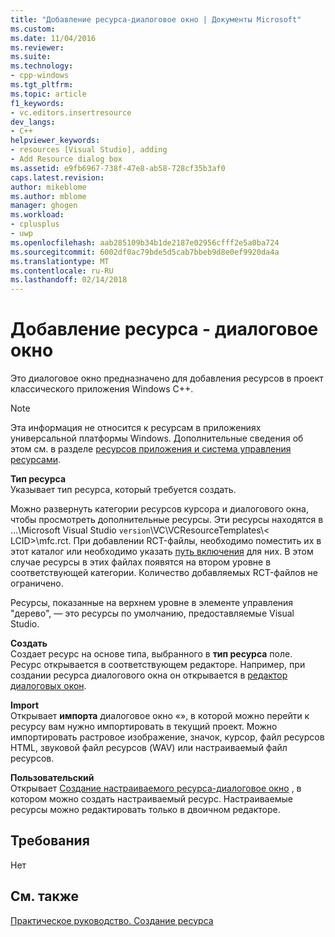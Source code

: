 ```yaml
---
title: "Добавление ресурса-диалоговое окно | Документы Microsoft"
ms.custom: 
ms.date: 11/04/2016
ms.reviewer: 
ms.suite: 
ms.technology:
- cpp-windows
ms.tgt_pltfrm: 
ms.topic: article
f1_keywords:
- vc.editors.insertresource
dev_langs:
- C++
helpviewer_keywords:
- resources [Visual Studio], adding
- Add Resource dialog box
ms.assetid: e9fb6967-738f-47e8-ab58-728cf35b3af0
caps.latest.revision: 
author: mikeblome
ms.author: mblome
manager: ghogen
ms.workload:
- cplusplus
- uwp
ms.openlocfilehash: aab285109b34b1de2187e02956cfff2e5a0ba724
ms.sourcegitcommit: 6002df0ac79bde5d5cab7bbeb9d8e0ef9920da4a
ms.translationtype: MT
ms.contentlocale: ru-RU
ms.lasthandoff: 02/14/2018
---
```

# <a name="add-resource-dialog-box"></a>Добавление ресурса - диалоговое окно
Это диалоговое окно предназначено для добавления ресурсов в проект классического приложения Windows C++.  
  
> [!NOTE]
>  Эта информация не относится к ресурсам в приложениях универсальной платформы Windows. Дополнительные сведения об этом см. в разделе [ресурсов приложения и система управления ресурсами](/windows/uwp/app-resources/).  
  
 **Тип ресурса**  
 Указывает тип ресурса, который требуется создать.  
  
 Можно развернуть категории ресурсов курсора и диалогового окна, чтобы просмотреть дополнительные ресурсы. Эти ресурсы находятся в ...\Microsoft Visual Studio `version`\VC\VCResourceTemplates\\< LCID\>\mfc.rct. При добавлении RCT-файлы, необходимо поместить их в этот каталог или необходимо указать [путь включения](../windows/how-to-specify-include-directories-for-resources.md) для них. В этом случае ресурсы в этих файлах появятся на втором уровне в соответствующей категории. Количество добавляемых RCT-файлов не ограничено.  
  
 Ресурсы, показанные на верхнем уровне в элементе управления "дерево", — это ресурсы по умолчанию, предоставляемые Visual Studio.  
  
 **Создать**  
 Создает ресурс на основе типа, выбранного в **тип ресурса** поле. Ресурс открывается в соответствующем редакторе. Например, при создании ресурса диалогового окна он открывается в [редактор диалоговых окон](../windows/dialog-editor.md).  
  
 **Import**  
 Открывает **импорта** диалоговое окно «», в которой можно перейти к ресурсу вам нужно импортировать в текущий проект. Можно импортировать растровое изображение, значок, курсор, файл ресурсов HTML, звуковой файл ресурсов (WAV) или настраиваемый файл ресурсов.  
  
 **Пользовательский**  
 Открывает [Создание настраиваемого ресурса-диалоговое окно](../windows/new-custom-resource-dialog-box.md) , в котором можно создать настраиваемый ресурс. Настраиваемые ресурсы можно редактировать только в двоичном редакторе.  
  
## <a name="requirements"></a>Требования  
 Нет  
  
## <a name="see-also"></a>См. также  
 [Практическое руководство. Создание ресурса](../windows/how-to-create-a-resource.md)